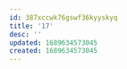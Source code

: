 ```yaml
---
id: 387xccwk76gswf36kyyskyq
title: '17'
desc: ''
updated: 1689634573045
created: 1689634573045
---
```

